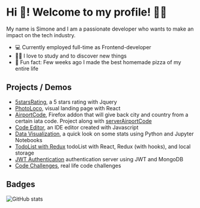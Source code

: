 # Hi 👋! Welcome to my profile! 👨‍💻

My name is Simone and I am a passionate developer who wants to make an impact on the tech industry.

- 💻 Currently employed full-time as Frontend-developer
- 🐱‍🏍 I love to study and to discover new things 
- 🍕 Fun fact: Few weeks ago I made the best homemade pizza of my entire life

## Projects / Demos
- [5starsRating](https://github.com/simo54/5starsRating), a 5 stars rating with Jquery
- [PhotoLoco](https://github.com/simo54/photoLocoFrontPage), visual landing page with React 
- [AirportCode](https://github.com/simo54/airportcodes), Firefox addon that will give back city and country from a certain iata code. Project along with [serverAirportCode](https://github.com/simo54/serverAirportCode)
- [Code Editor](https://github.com/simo54/Ide_Code_Editor), an IDE editor created with Javascript
- [Data Visualization](https://github.com/simo54/dataVisualization), a quick look on some stats using Python and Jupyter Notebooks
- [TodoList with Redux](https://github.com/simo54/reduxToDoList) todoList with React, Redux (with hooks), and local storage
- [JWT Authentication](https://github.com/simo54/serverJWT) authentication server using JWT and MongoDB
- [Code Challenges](https://github.com/simo54/algorithms), real life code challenges

## Badges 

![GitHub stats](https://readme-stats-cfgj2cxdy.vercel.app/api?username=simo54&count_private=true&show_icons=true&theme=radical)
